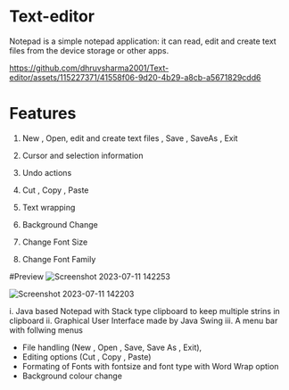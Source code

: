 # Text-editor
Notepad is a simple notepad application: it can read, edit and create text files from the device storage or other apps.


https://github.com/dhruvsharma2001/Text-editor/assets/115227371/41558f06-9d20-4b29-a8cb-a5671829cdd6

# Features
1. New , Open, edit and create text files , Save , SaveAs , Exit
2. Cursor and selection information
3. Undo actions
4. Cut , Copy , Paste
5. Text wrapping

6. Background Change
7. Change Font Size

8. Change Font Family

#Preview
![Screenshot 2023-07-11 142253](https://github.com/dhruvsharma2001/Text-editor/assets/115227371/55ddcb16-98b7-4e62-b4cc-2329c727b34f)


![Screenshot 2023-07-11 142203](https://github.com/dhruvsharma2001/Text-editor/assets/115227371/16c9bae8-142d-4871-b858-b69d6fe20de5)

i. Java based Notepad with Stack type clipboard to keep multiple strins in clipboard
ii. Graphical User Interface made by Java Swing
iii. A menu bar with follwing menus

* File handling (New , Open , Save, Save As , Exit),
* Editing options (Cut , Copy , Paste)
* Formating of Fonts with fontsize and font type with Word Wrap option
* Background colour change
